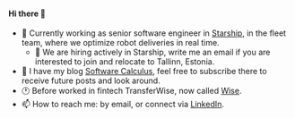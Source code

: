 #### Hi there 👋 
* 🔭 Currently working as senior software engineer in [Starship](https://starship.xyz), in the fleet team, where we optimize robot deliveries in real time. 
  * 🌱 We are hiring actively in Starship, write me an email if you are interested to join and relocate to Tallinn, Estonia.
* 💬 I have my blog [Software Calculus](http://softwarecalculus.com/), feel free to subscribe there to receive future posts and look around.
* :clock1: Before worked in fintech TransferWise, now called [Wise](https://wise.com). 
* 📫 How to reach me: by email, or connect via [LinkedIn](https://www.linkedin.com/in/vitalii-lakusta-0b2094a5/).

<!--
**VitaliiLakusta/VitaliiLakusta** is a ✨ _special_ ✨ repository because its `README.md` (this file) appears on your GitHub profile.

Here are some ideas to get you started:

- 🔭 I’m currently working on ...
- 🌱 I’m currently learning ...
- 👯 I’m looking to collaborate on ...
- 🤔 I’m looking for help with ...
- 💬 Ask me about ...
- 📫 How to reach me: ...
- 😄 Pronouns: ...
- ⚡ Fun fact: ...
-->
